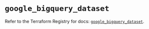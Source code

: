 # `google_bigquery_dataset`

Refer to the Terraform Registry for docs: [`google_bigquery_dataset`](https://registry.terraform.io/providers/hashicorp/google/5.31.1/docs/resources/bigquery_dataset).
